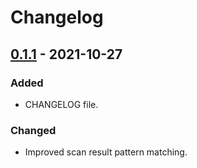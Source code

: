 # Changelog

## [0.1.1] - 2021-10-27
### Added
- CHANGELOG file.

### Changed
- Improved scan result pattern matching.

[0.1.1]: https://github.com/egemenyildiz/airport-py/releases/tag/v0.1.1
